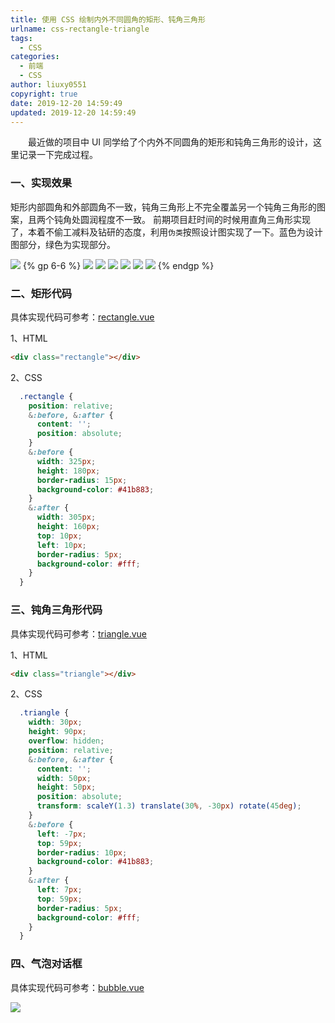 ```yaml
---
title: 使用 CSS 绘制内外不同圆角的矩形、钝角三角形
urlname: css-rectangle-triangle
tags:
  - CSS
categories:
  - 前端
  - CSS
author: liuxy0551
copyright: true
date: 2019-12-20 14:59:49
updated: 2019-12-20 14:59:49
---
```



　　最近做的项目中 UI 同学给了个内外不同圆角的矩形和钝角三角形的设计，这里记录一下完成过程。
<!--more-->


### 一、实现效果

矩形内部圆角和外部圆角不一致，钝角三角形上不完全覆盖另一个钝角三角形的图案，且两个钝角处圆润程度不一致。
前期项目赶时间的时候用直角三角形实现了，本着不偷工减料及钻研的态度，利用`伪类`按照设计图实现了一下。蓝色为设计图部分，绿色为实现部分。


![](https://images-hosting.liuxianyu.cn/posts/css-rectangle-triangle/7.png)
{% gp 6-6 %}
![](https://images-hosting.liuxianyu.cn/posts/css-rectangle-triangle/1.png)
![](https://images-hosting.liuxianyu.cn/posts/css-rectangle-triangle/2.png)
![](https://images-hosting.liuxianyu.cn/posts/css-rectangle-triangle/3.png)
![](https://images-hosting.liuxianyu.cn/posts/css-rectangle-triangle/4.png)
![](https://images-hosting.liuxianyu.cn/posts/css-rectangle-triangle/5.png)
![](https://images-hosting.liuxianyu.cn/posts/css-rectangle-triangle/6.png)
{% endgp %}


### 二、矩形代码

具体实现代码可参考：[rectangle.vue](https://github.com/liuxy0551/vue-cli3-build-optimization/blob/master/src/pages/css/rectangle.vue)

1、HTML
``` html
<div class="rectangle"></div>
```

2、CSS
``` css
  .rectangle {
    position: relative;
    &:before, &:after {
      content: '';
      position: absolute;
    }
    &:before {
      width: 325px;
      height: 180px;
      border-radius: 15px;
      background-color: #41b883;
    }
    &:after {
      width: 305px;
      height: 160px;
      top: 10px;
      left: 10px;
      border-radius: 5px;
      background-color: #fff;
    }
  }
```


### 三、钝角三角形代码

具体实现代码可参考：[triangle.vue](https://github.com/liuxy0551/vue-cli3-build-optimization/blob/master/src/pages/css/triangle.vue)

1、HTML
``` html
<div class="triangle"></div>
```

2、CSS
``` css
  .triangle {
    width: 30px;
    height: 90px;
    overflow: hidden;
    position: relative;
    &:before, &:after {
      content: '';
      width: 50px;
      height: 50px;
      position: absolute;
      transform: scaleY(1.3) translate(30%, -30px) rotate(45deg);
    }
    &:before {
      left: -7px;
      top: 59px;
      border-radius: 10px;
      background-color: #41b883;
    }
    &:after {
      left: 7px;
      top: 59px;
      border-radius: 5px;
      background-color: #fff;
    }
  }
```


### 四、气泡对话框

具体实现代码可参考：[bubble.vue](https://github.com/liuxy0551/vue-cli3-build-optimization/blob/master/src/pages/css/bubble.vue)

![](https://images-hosting.liuxianyu.cn/posts/css-rectangle-triangle/7.png)
